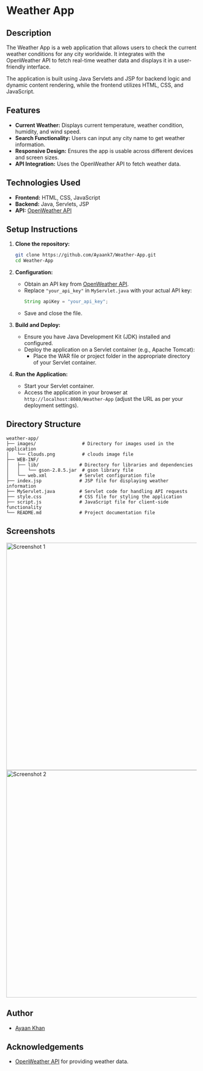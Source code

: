 # Weather App

## Description
The Weather App is a web application that allows users to check the current weather conditions for any city worldwide. It integrates with the OpenWeather API to fetch real-time weather data and displays it in a user-friendly interface.

The application is built using Java Servlets and JSP for backend logic and dynamic content rendering, while the frontend utilizes HTML, CSS, and JavaScript.

## Features
- **Current Weather:** Displays current temperature, weather condition, humidity, and wind speed.
- **Search Functionality:** Users can input any city name to get weather information.
- **Responsive Design:** Ensures the app is usable across different devices and screen sizes.
- **API Integration:** Uses the OpenWeather API to fetch weather data.

## Technologies Used
- **Frontend:** HTML, CSS, JavaScript
- **Backend:** Java, Servlets, JSP
- **API:** [OpenWeather API](https://openweathermap.org/api)

## Setup Instructions
1. **Clone the repository:**
   ```bash
   git clone https://github.com/Ayaank7/Weather-App.git
   cd Weather-App

2. **Configuration:**
   - Obtain an API key from [OpenWeather API](https://openweathermap.org/api).
   - Replace `"your_api_key"` in `MyServlet.java` with your actual API key:
     ```java
     String apiKey = "your_api_key";
     ```
   - Save and close the file.

3. **Build and Deploy:**
   - Ensure you have Java Development Kit (JDK) installed and configured.
   - Deploy the application on a Servlet container (e.g., Apache Tomcat):
     - Place the WAR file or project folder in the appropriate directory of your Servlet container.

4. **Run the Application:**
   - Start your Servlet container.
   - Access the application in your browser at `http://localhost:8080/Weather-App` (adjust the URL as per your deployment settings).

## Directory Structure
```
weather-app/
├── images/                 # Directory for images used in the application
│   └── Clouds.png          # clouds image file 
├── WEB-INF/
│   ├── lib/               # Directory for libraries and dependencies
│   │   └── gson-2.8.5.jar  # gson library file
│   └── web.xml            # Servlet configuration file
├── index.jsp              # JSP file for displaying weather information
├── MyServlet.java         # Servlet code for handling API requests
├── style.css              # CSS file for styling the application
├── script.js              # JavaScript file for client-side functionality
└── README.md              # Project documentation file

```

## Screenshots
<img src="https://github.com/Ayaank7/Weather-App/assets/142133833/97d8a363-f0d3-480d-8563-26d31bc53990" alt="Screenshot 1" width="600">
<img src="https://github.com/Ayaank7/Weather-App/assets/142133833/926accce-cd0a-44d2-800a-8f24e4fc087b" alt="Screenshot 2" width="600">

## Author
- [Ayaan Khan](https://www.linkedin.com/in/ayaan-khan-9a0a711b0/)

## Acknowledgements
- [OpenWeather API](https://openweathermap.org/api) for providing weather data.
